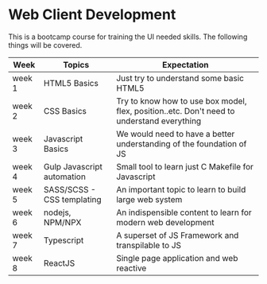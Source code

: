 # Web Client Development

This is a bootcamp course for training the UI needed skills. The following things will be covered.

|Week|Topics|Expectation  |
|----|------|-----------  |
|week 1| HTML5 Basics| Just try to understand some basic HTML5 |
|week 2| CSS Basics  | Try to know how to use box model, flex, position..etc. Don't need to understand everything |
|week 3| Javascript Basics| We would need to have a better understanding of the foundation of JS |
|week 4| Gulp Javascript automation| Small tool to learn just C Makefile for Javascript |
|week 5| SASS/SCSS - CSS templating| An important topic to learn to build large web system |
|week 6| nodejs, NPM/NPX| An indispensible content to learn for modern web development |
|week 7| Typescript| A superset of JS Framework and transpilable to JS|
|week 8| ReactJS | Single page application and web reactive |